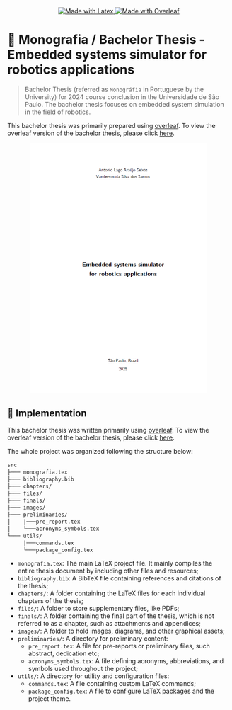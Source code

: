 <div align="center">
    <a href="https://www.latex-project.org">
        <img 
            alt="Made with Latex" 
            src="https://img.shields.io/badge/made_with-LaTeX-brightgreen?style=for-the-badge&color=%23006400" 
            height="30"
        >
    </a>
    <a href="https://www.overleaf.com">
        <img 
            alt="Made with Overleaf" 
            src="https://img.shields.io/badge/uses-overleaf-brightgreen?style=for-the-badge&labelColor=FFFFFF&color=%23098842" 
            height="30"
        >
    </a>
</div>


# 🤖 Monografia / Bachelor Thesis - Embedded systems simulator for robotics applications

> Bachelor Thesis (referred as `Monográfia` in Portuguese by the University) for 2024 course conclusion in the Universidade de São Paulo. The bachelor thesis focuses on embedded system simulation in the field of robotics.

This bachelor thesis was primarily prepared using [overleaf](https://www.overleaf.com). To view the overleaf version of the bachelor thesis, please click [here](https://www.overleaf.com/read/dvvdcznfvxsr#93ac22).

<p align="center">
    <a href="https://github.com/qemu-gazebo-sim/bachelor-thesis/blob/master/Monografia.pdf" title="Embedded systems simulator for robotics applications">
        <img src="https://raw.githubusercontent.com/qemu-gazebo-sim/bachelor-thesis/master/docs/front_view_bt.png" width="400" alt="Embedded systems simulator for robotics applications" title="Embedded systems simulator for robotics applications" />
    </a>
</p>


## :rocket: Implementation

This bachelor thesis was written primarily using [overleaf](https://www.overleaf.com). To view the overleaf version of the bachelor thesis, please click [here](https://www.overleaf.com/read/dvvdcznfvxsr#93ac22).

The whole project was organized following the structure below:

```
src
├─── monografia.tex
├─── bibliography.bib
├─── chapters/
├─── files/
├─── finals/
├─── images/
├─── preliminaries/
│    |───pre_report.tex
│    └───acronyms_symbols.tex
└─── utils/
     |───commands.tex
     └───package_config.tex
```

- `monografia.tex`: The main LaTeX project file. It mainly compiles the entire thesis document by including other files and resources;
- `bibliography.bib`: A BibTeX file containing references and citations of the thesis;
- `chapters/`: A folder containing the LaTeX files for each individual chapters of the thesis;
- `files/`: A folder to store supplementary files, like PDFs;
- `finals/`: A folder containing the final part of the thesis, which is not referred to as a chapter, such as attachments and appendices;
- `images/`: A folder to hold images, diagrams, and other graphical assets;
- `preliminaries/`: A directory for preliminary content:
    - `pre_report.tex`: A file for pre-reports or preliminary files, such abstract, dedication etc;
    - `acronyms_symbols.tex`: A file defining acronyms, abbreviations, and symbols used throughout the project;
- `utils/`: A directory for utility and configuration files:
    - `commands.tex`: A file containing custom LaTeX commands;
    - `package_config.tex`: A file to configure LaTeX packages and the project theme.
